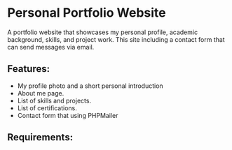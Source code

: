 # Personal Portfolio Website

A portfolio website that showcases my personal profile, academic background, skills, and
project work. This site including a contact form that can send messages via email. 

## Features:
- My profile photo and a short personal introduction
- About me page.
- List of skills and projects.
- List of certifications.
- Contact form that using PHPMailer

## Requirements:
